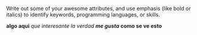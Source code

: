 Write out some of your awesome attributes, and use emphasis (like bold or italics) to identify keywords, programming languages, or skills. 

__algo aqui__
*que interesante la verdad*
__*me gusta* como se ve esto__
